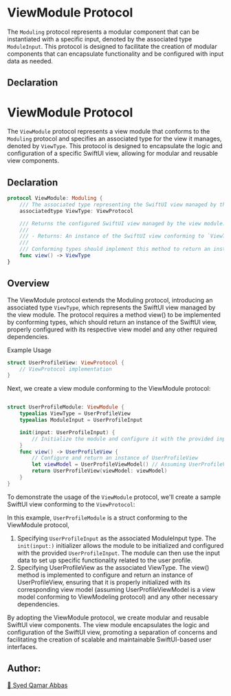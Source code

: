 # ViewModule Protocol

The `Moduling` protocol represents a modular component that can be instantiated with a specific input, denoted by the associated type `ModuleInput`. This protocol is designed to facilitate the creation of modular components that can encapsulate functionality and be configured with input data as needed.

## Declaration
# ViewModule Protocol

The `ViewModule` protocol represents a view module that conforms to the `Moduling` protocol and specifies an associated type for the view it manages, denoted by `ViewType`. This protocol is designed to encapsulate the logic and configuration of a specific SwiftUI view, allowing for modular and reusable view components.

## Declaration

```swift
protocol ViewModule: Moduling {
    /// The associated type representing the SwiftUI view managed by the view module.
    associatedtype ViewType: ViewProtocol

    /// Returns the configured SwiftUI view managed by the view module.
    ///
    /// - Returns: An instance of the SwiftUI view conforming to `ViewType`.
    ///
    /// Conforming types should implement this method to return an instance of the SwiftUI view, properly configured with its respective view model and any other required dependencies.
    func view() -> ViewType
}
```

## Overview

The ViewModule protocol extends the Moduling protocol, introducing an associated type `ViewType`, which represents the SwiftUI view managed by the view module. The protocol requires a method view() to be implemented by conforming types, which should return an instance of the SwiftUI view, properly configured with its respective view model and any other required dependencies.

Example Usage

``` swift
struct UserProfileView: ViewProtocol {
    // ViewProtocol implementation
}
```
Next, we create a view module conforming to the ViewModule protocol:
``` swift

struct UserProfileModule: ViewModule {
    typealias ViewType = UserProfileView
    typealias ModuleInput = UserProfileInput

    init(input: UserProfileInput) {
        // Initialize the module and configure it with the provided input
    }
    func view() -> UserProfileView {
        // Configure and return an instance of UserProfileView
        let viewModel = UserProfileViewModel() // Assuming UserProfileViewModel is a view model conforming to ViewModeling protocol
        return UserProfileView(viewModel: viewModel)
    }
}

```

To demonstrate the usage of the `ViewModule` protocol, we'll create a sample SwiftUI view conforming to the `ViewProtocol`:

In this example, `UserProfileModule` is a struct conforming to the ViewModule protocol, 
 1. Specifying `UserProfileInput` as the associated ModuleInput type. The `init(input:)` initializer allows the module to be initialized and configured with the provided `UserProfileInput`. The module can then use the input data to set up specific functionality related to the user profile. 
 2. Specifying UserProfileView as the associated ViewType. The view() method is implemented to configure and return an instance of UserProfileView, ensuring that it is properly initialized with its corresponding view model (assuming UserProfileViewModel is a view model conforming to ViewModeling protocol) and any other necessary dependencies.

By adopting the ViewModule protocol, we create modular and reusable SwiftUI view components. The view module encapsulates the logic and configuration of the SwiftUI view, promoting a separation of concerns and facilitating the creation of scalable and maintainable SwiftUI-based user interfaces.

## Author:
[🔗 Syed Qamar Abbas](https://www.linkedin.com/in/syed-qamar-abbas-2b23b794/)
